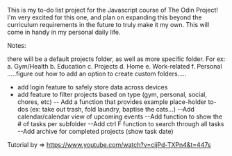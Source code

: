 This is my to-do list project for the Javascript course of The Odin Project! I'm very excited for this one, and plan on expanding this beyond the curriculum requirements in the future to truly make it my own. This will come in handy in my personal daily life.

Notes:

there will be a default projects folder, as well as more specific folder. For ex: a. Gym/Health b. Education c. Projects d. Home e. Work-related f. Personal .....figure out how to add an option to create custom folders.....
- add login feature to safely store data across devices
- add feature to filter projects based on type (gym, personal, social, chores, etc)
-- Add a function that provides example place-holder to-dos (ex: take out trash, fold laundry, baptise the cats...)
--Add calendar/calendar view of upcoming events
--Add function to show the # of tasks per subfolder
--Add ctrl F function to search through all tasks
--Add archive for completed projects (show task date)


Tutorial by => https://www.youtube.com/watch?v=cijPd-TXPn4&t=447s